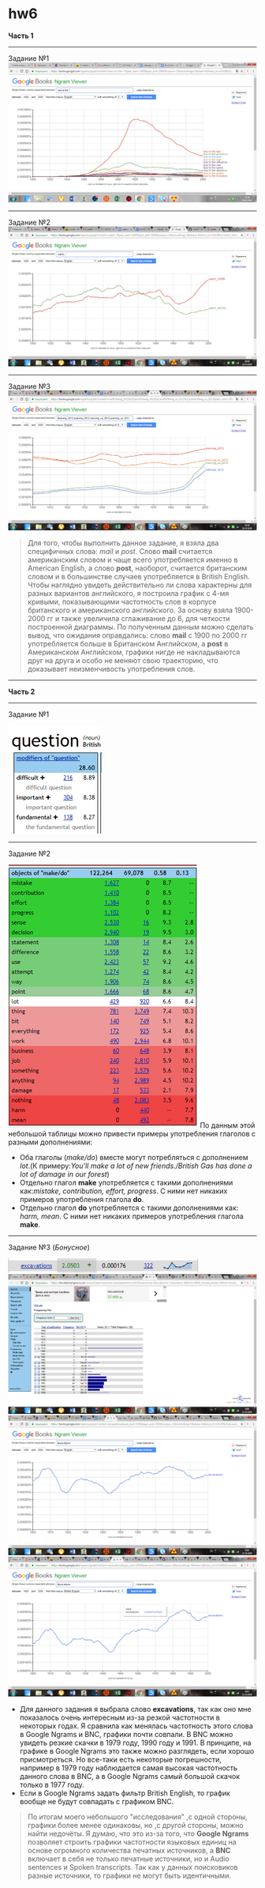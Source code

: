# hw6
**Часть 1**
***
Задание №1
![](https://github.com/avvylegzhanina/hw6/blob/master/%D0%93%D1%80%D0%B0%D1%84%D0%B8%D0%BA.png)
***
Задание №2
![](https://github.com/avvylegzhanina/hw6/blob/master/%D0%B3%D1%80%D0%B0%D1%84%D0%B8%D0%BA%2022.png)
***
Задание №3
![](https://github.com/avvylegzhanina/hw6/blob/master/%D0%93%D1%80%D0%B0%D1%84%D0%B8%D0%BA3.png)
> Для того, чтобы выполнить данное задание, я взяла два специфичных слова: *mail* и *post*. Слово **mail** считается американским словом и чаще всего употребляется именно в American English, а слово **post**, наоборот, считается британским словом и в большинстве случаев употребляется в British English. Чтобы наглядно увидеть действительно ли слова характерны для разных вариантов английского, я построила график с 4-мя кривыми, показывающими частотность слов в корпусе британского и американского английского. За основу взяла 1900-2000 гг и также увеличила сглаживание до 6, для четкости построенной диаграммы. По полученным данным можно сделать вывод, что ожидания оправдались: слово **mail**  с 1900 по 2000 гг употребляется больше в Британском Английском, а **post**  в Американском Английском, графики нигде не накладываются друг на друга и особо не меняют свою траекторию, что доказывает неизменчивость употребления слов.
***
**Часть 2**
***
Задание №1

![](https://github.com/avvylegzhanina/hw6/blob/master/Question.png)
***
Задание №2

![](https://github.com/avvylegzhanina/hw6/blob/master/%D0%93%D0%BB%D0%B0%D0%B3%D0%BE%D0%BB%D1%8B.png)
По данным этой небольшой таблицы можно привести примеры употребления глаголов с разными дополнениями:
* Оба глаголы (*make/do*) вместе могут потребляться с дополнением *lot*.(К примеру:*You'll	make	a lot of new friends./British Gas has	done	a lot of damage in our forest*)
* Отдельно глагол **make** употребляется с такими дополнениями как:*mistake, contribution, effort, progress*. С ними нет никаких примеров употребления глагола **do**.
* Отдельно глагол **do** употребляется с такими дополнениями как: *harm, mean*. С ними нет никаких примеров употребления глагола **make**.
***
Задание №3 (*Бонусное*)

![](https://github.com/avvylegzhanina/hw6/blob/master/Excavations.png)
![](https://github.com/avvylegzhanina/hw6/blob/master/Excavations2.png)
![](https://github.com/avvylegzhanina/hw6/blob/master/Excavations3.png)
![](https://github.com/avvylegzhanina/hw6/blob/master/Excavations4.png)
* Для данного задания я выбрала слово **excavations**, так как оно мне показалось очень интересным из-за резкой частотности в некоторых годах. Я сравнила как менялась частотность этого слова в Google Ngrams и BNC, графики почти совпали. В BNC можно увидеть резкие скачки в 1979 году, 1990 году и 1991. В принципе, на графике в Google Ngrams это также можно разглядеть, если хорошо присмотреться. Но все-таки есть некоторые погрешности, например в 1979 году наблюдается самая высокая частотность данного слова в BNC, а в Google Ngrams самый большой скачок только в 1977 году.
* Если в Google Ngrams задать фильтр British English, то график вообще не будут совпадать с графиком BNC. 
> По итогам моего небольшого "исследования" ,с одной стороны, графики более менее одинаковы, но ,с другой стороны, можно найти недочёты. Я думаю, что это из-за того, что **Google Ngrams** позволяет строить графики частотности языковых единиц на основе огромного количества печатных источников, а **BNC** включает в себя не только печатные источники, но и Audio sentences и Spoken transcripts. Так как у данных поисковиков разные источники, то графики не могут быть идентичными.
